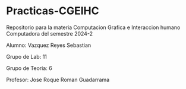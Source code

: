 # Practicas-CGEIHC
Repositorio para la materia Computacion Grafica e Interaccion humano Computadora del semestre 2024-2


Alumno: Vazquez Reyes Sebastian


Grupo de Lab: 11


Grupo de Teoria: 6


Profesor: Jose Roque Roman Guadarrama


